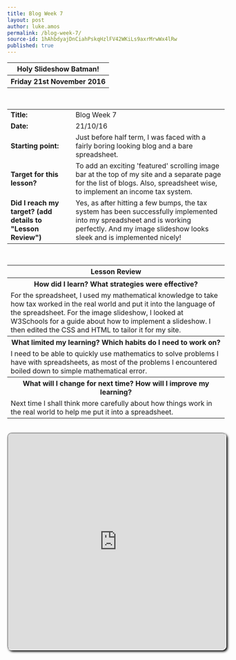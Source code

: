 ```yaml
---
title: Blog Week 7
layout: post
author: luke.amos
permalink: /blog-week-7/
source-id: 1hAhbdyajDnCiahPskqHzlFV42WKiLs9axrMrwWx4lRw
published: true
---
```

<table class="title">
<tr>
<th><strong>Holy Slideshow Batman!</strong></th>
</tr>
<tr>
<th><strong>Friday 21st November 2016</strong></th>
</tr>
</table>
<br />


<table>
  <tr>
  <td><strong>Title:</strong></td>
    <td>Blog Week 7</td>
  </tr>
  <tr>
  <td><strong>Date:</strong></td>
    <td>21/10/16</td>
  </tr>
  <tr>
  <td><strong>Starting point:</strong></td>
    <td>Just before half term, I was faced with a fairly boring looking blog and a bare spreadsheet.</td>
  </tr>
  <tr>
  <td><strong>Target for this lesson?</strong></td>
    <td>To add an exciting 'featured' scrolling image bar at the top of my site and a separate page for the list of blogs. Also, spreadsheet wise, to implement an income tax system.</td>
  </tr>
  <tr>
    <td><strong>Did I reach my target? 
    (add details to "Lesson Review")</strong></td>
    <td>Yes, as after hitting a few bumps, the tax system has been successfully implemented into my spreadsheet and is working perfectly. And my image slideshow looks sleek and is implemented nicely!</td>
  </tr>
</table>
<br />

<table>
  <tr>
  <th><strong>Lesson Review</strong></th>
  </tr>
  <tr>
  <th><strong>How did I learn? What strategies were effective?</strong></th>
  </tr>
  <tr>
    <td>For the spreadsheet, I used my mathematical knowledge to take how tax worked in the real world and put it into the language of the spreadsheet. For the image slideshow, I looked at W3Schools for a guide about how to implement a slideshow. I then edited the CSS and HTML to tailor it for my site.</td>
  </tr>
  <tr>
  <th><strong>What limited my learning? Which habits do I need to work on?</strong></th>
  </tr>
  <tr>
    <td>I need to be able to quickly use mathematics to solve problems I have with spreadsheets, as most of the problems I encountered boiled down to simple mathematical error. </td>
  </tr>
  <tr>
  <th><strong>What will I change for next time? How will I improve my learning?</strong></th>
  </tr>
  <tr>
    <td>Next time I shall think more carefully about how things work in the real world to help me put it into a spreadsheet.</td>
  </tr>
</table>
<br />
<iframe src="https://docs.google.com/spreadsheets/d/1Y_Bwg5mD59lPJ4oxcJLH1pf_XzOPBPSOlbALcLYkhjs/pubhtml?widget=true&amp;headers=false" style="border-radius: 10px; box-shadow: 3px 3px 5px #000; width: 100%; height: 500px;"></iframe>
<br />


